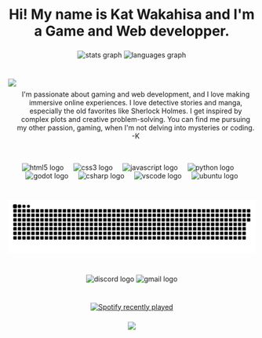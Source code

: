 <h1 align="center">Hi! My name is Kat Wakahisa and I'm a Game and Web developper.</h1>

###

<div align="center">
  <img src="https://github-readme-stats.vercel.app/api?username=KatWakahisa&hide_title=false&hide_rank=false&show_icons=true&include_all_commits=true&count_private=true&disable_animations=false&theme=nightowl&locale=en&hide_border=true" height="150" alt="stats graph"  />
  <img src="https://github-readme-stats.vercel.app/api/top-langs?username=KatWakahisa&locale=en&hide_title=false&layout=compact&card_width=320&langs_count=5&theme=nightowl&hide_border=true" height="150" alt="languages graph"  />
</div>

###

<br clear="both">

<img align="left" height="172" src="https://cdn.discordapp.com/avatars/379641990830096386/ae6b69846dea68bb134863e76f1fc0f4.webp?size=128"  />

###

<p align="center">I'm passionate about gaming and web development, and I love making immersive online experiences. I love detective stories and manga, especially the old favorites like Sherlock Holmes. I get inspired by complex plots and creative problem-solving. You can find me pursuing my other passion, gaming, when I'm not delving into mysteries or coding. -K</p>

###

<br clear="both">

<div align="center">
  <img src="https://cdn.jsdelivr.net/gh/devicons/devicon/icons/html5/html5-original.svg" height="30" alt="html5 logo"  />
  <img width="12" />
  <img src="https://cdn.jsdelivr.net/gh/devicons/devicon/icons/css3/css3-original.svg" height="30" alt="css3 logo"  />
  <img width="12" />
  <img src="https://cdn.jsdelivr.net/gh/devicons/devicon/icons/javascript/javascript-original.svg" height="30" alt="javascript logo"  />
  <img width="12" />
  <img src="https://cdn.jsdelivr.net/gh/devicons/devicon/icons/python/python-original.svg" height="30" alt="python logo"  />
  <img width="12" />
  <img src="https://cdn.jsdelivr.net/gh/devicons/devicon/icons/godot/godot-original.svg" height="30" alt="godot logo"  />
  <img width="12" />
  <img src="https://cdn.jsdelivr.net/gh/devicons/devicon/icons/csharp/csharp-original.svg" height="30" alt="csharp logo"  />
  <img width="12" />
  <img src="https://cdn.jsdelivr.net/gh/devicons/devicon/icons/vscode/vscode-original.svg" height="30" alt="vscode logo"  />
  <img width="12" />
  <img src="https://cdn.jsdelivr.net/gh/devicons/devicon/icons/ubuntu/ubuntu-plain.svg" height="30" alt="ubuntu logo"  />
</div>

###

<br clear="both">

<img src="https://raw.githubusercontent.com/KatWakahisa/KatWakahisa/output/snake.svg" alt="Snake animation" />

###

<br clear="both">

<div align="center">
  <img src="https://img.shields.io/static/v1?message=Discord&logo=discord&label=&color=7289DA&logoColor=white&labelColor=&style=for-the-badge" height="35" alt="discord logo"  />
  <img src="https://img.shields.io/static/v1?message=Gmail&logo=gmail&label=&color=D14836&logoColor=white&labelColor=&style=for-the-badge" height="35" alt="gmail logo"  />
</div>

###

<br clear="both">

<div align="center">
  <a href="https://open.spotify.com/user/zrb6ywbaz638udls0s0tfxgrm">
    <img src="https://spotify-recently-played-readme.vercel.app/api?user=zrb6ywbaz638udls0s0tfxgrm&count=5&unique=true" alt="Spotify recently played"  />
  </a>
</div>

###

<div align="center">
  <img height="200" src="https://25.media.tumblr.com/14830b2a4328cba7094a1c5893172cb1/tumblr_meputmCkfd1rfefjso1_250.gif"  />
</div>

###

